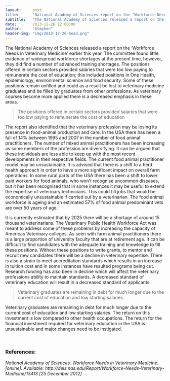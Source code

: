 ```yaml
---
layout:     post
title:      "National Academy of Sciences report on the ‘Workforce Needs in Veterinary Medicine’"
subtitle:   "The National Academy of Sciences released a report on the ‘Workforce Needs in Veterinary Medicine’ earlier this year"
date:       2013-12-26 12:00:00
author:     "Stephen"
header-img: "img/2013-12-26-head.png"
---
```


<style media="screen" type="text/css">
.intro-header .site-heading, .intro-header .post-heading, .intro-header .page-heading {
    color: #333 !important;
}
</style>

<p>The National Academy of Sciences released a report on the ‘Workforce Needs in Veterinary Medicine’ earlier this year. The committee found little evidence of widespread workforce shortages at the present time, however, they did find a number of advanced training shortages. The positions offered in certain sectors provided salaries that were too low paying to remunerate the cost of education; this included positions in One Health, epidemiology, environmental science and food security. Some of these positions remain unfilled and could as a result be lost to veterinary medicine graduates and be filled by graduates from other professions. As veterinary courses become more applied there is a decreased emphasis in these areas.</p>

<blockquote>The positions offered in certain sectors provided salaries that were too low paying to remunerate the cost of education</blockquote>

<p>The report also identified that the veterinary profession may be losing its presence in food-animal production and care. In the USA there has been a fall of 14% between 1995 and 2007 in the number of food animal practitioners. The number of mixed animal practitioners has been increasing as some members of the profession are diversifying. It can be argued that these individuals are less able to keep up with the most recent developments in their respective fields. The current food animal practitioner model may be unsustainable. It is advised that there is a shift to a herd health approach in order to have a more significant impact on overall farm operations. In some rural parts of the USA there has been a shift to lower paid workers for food animals, who won’t recognise uncommon diseases, but it has been recognised that in some instances it may be useful to extend the expertise of veterinary technicians. This could fill jobs that would be economically unsustainable if carried out by a veterinarian. The food animal workforce is ageing and an estimated 57% of food animal predominant vets are over 50 years of age.</p>

<p>It is currently estimated that by 2025 there will be a shortage of around 15 thousand veterinarians. The Veterinary Public Health Workforce Act was meant to address some of these problems by increasing the capacity of Americas Veterinary colleges. As seen with farm animal practitioners there is a large proportion of university faculty that are at retirement age. It can be difficult to find candidates with the adequate training and knowledge to fill these positions. Without these positions to write grants, to mentor and recruit new candidates there will be a decline in veterinary expertise. There is also a strain to meet accreditation standards which results in an increase in tuition cost and in some instances have resulted programs being cut. Research funding has also been in decline which will affect the veterinary professions ability to maintain standards. A decreased standard of veterinary education will result in a decreased standard of applicants.</p>

<blockquote>Veterinary graduates are remaining in debt for much longer due to the current cost of education and low starting salaries.</blockquote>

<p>Veterinary graduates are remaining in debt for much longer due to the current cost of education and low starting salaries. The return on this investment is low compared to other health occupations. The return for the financial investment required for veterinary education in the USA is unsustainable and major changes need to be instigated.</p>


<br>
<h3>References:</h3>
<i>
National Academy of Sciences. Workforce Needs in Veterinary Medicine. [online]. Available: http://dels.nas.edu/Report/Workforce-Needs-Veterinary-Medicine/13413 [25 December 2012]
</i>


